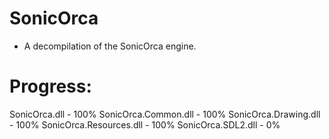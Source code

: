 # SonicOrca

* A decompilation of the SonicOrca engine.

# Progress:

SonicOrca.dll - 100% 
SonicOrca.Common.dll - 100%
SonicOrca.Drawing.dll - 100%
SonicOrca.Resources.dll - 100%
SonicOrca.SDL2.dll - 0%